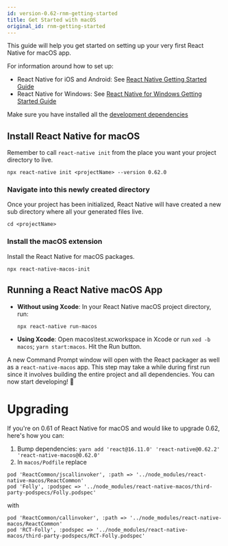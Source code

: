 ```yaml
---
id: version-0.62-rnm-getting-started
title: Get Started with macOS
original_id: rnm-getting-started
---
```


This guide will help you get started on setting up your very first React Native for macOS app.

For information around how to set up:
- React Native for iOS and Android: See [React Native Getting Started Guide](https://reactnative.dev/docs/getting-started)
- React Native for Windows: See [React Native for Windows Getting Started Guide](https://microsoft.github.io/react-native-windows/docs/getting-started)

Make sure you have installed all the [development dependencies](https://microsoft.github.io/react-native-windows/docs/rnm-dependencies)

## Install React Native for macOS

Remember to call `react-native init` from the place you want your project directory to live.

```
npx react-native init <projectName> --version 0.62.0
```

### Navigate into this newly created directory

Once your project has been initialized, React Native will have created a new sub directory where all your generated files live.

```
cd <projectName>
```

### Install the macOS extension

Install the React Native for macOS packages.

```
npx react-native-macos-init
```

## Running a React Native macOS App

- **Without using Xcode**:
  In your React Native macOS project directory, run:

  ```
  npx react-native run-macos
  ```

- **Using Xcode**:
  Open macos\test.xcworkspace in Xcode or run `xed -b macos`; `yarn start:macos`. Hit the Run button.

A new Command Prompt window will open with the React packager as well as a `react-native-macos` app. This step may take a while during first run since it involves building the entire project and all dependencies. You can now start developing! 🎉

# Upgrading

If you're on 0.61 of React Native for macOS and would like to upgrade 0.62, here's how you can:

1. Bump dependencies: `yarn add 'react@16.11.0' 'react-native@0.62.2' 'react-native-macos@0.62.0'`
2. In `macos/Podfile` replace
```
pod 'ReactCommon/jscallinvoker', :path => '../node_modules/react-native-macos/ReactCommon'
pod 'Folly', :podspec => '../node_modules/react-native-macos/third-party-podspecs/Folly.podspec'
```
with
```
pod 'ReactCommon/callinvoker', :path => '../node_modules/react-native-macos/ReactCommon'
pod 'RCT-Folly', :podspec => '../node_modules/react-native-macos/third-party-podspecs/RCT-Folly.podspec'
```

